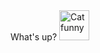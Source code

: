 <HTML>
<HEAD> What's up? </HEAD>
<BODY>
  <img src="https://media.tenor.com/WwBJIu1sPMoAAAAC/cat-blink.gif" alt="Cat funny" style="width:48px;height:48px;">
</BODY>
</HTML>
